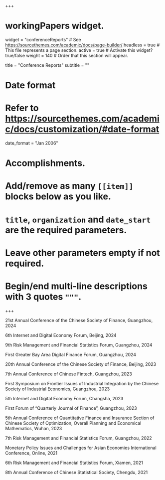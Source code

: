 +++
# workingPapers widget.
widget = "conferenceReports"  # See https://sourcethemes.com/academic/docs/page-builder/
headless = true  # This file represents a page section.
active = true  # Activate this widget? true/false
weight = 140  # Order that this section will appear.

title = "Conference Reports"
subtitle = ""

# Date format
#   Refer to https://sourcethemes.com/academic/docs/customization/#date-format
date_format = "Jan 2006"

# Accomplishments.
#   Add/remove as many `[[item]]` blocks below as you like.
#   `title`, `organization` and `date_start` are the required parameters.
#   Leave other parameters empty if not required.
#   Begin/end multi-line descriptions with 3 quotes `"""`.

+++

21st Annual Conference of the Chinese Society of Finance, Guangzhou, 2024

6th Internet and Digital Economy Forum, Beijing, 2024

9th Risk Management and Financial Statistics Forum, Guangzhou, 2024

First Greater Bay Area Digital Finance Forum, Guangzhou, 2024

20th Annual Conference of the Chinese Society of Finance, Beijing, 2023

7th Annual Conference of Chinese Fintech, Guangzhou, 2023

First Symposium on Frontier Issues of Industrial Integration by the Chinese Society of Industrial Economics, Guangzhou, 2023

5th Internet and Digital Economy Forum, Changsha, 2023

First Forum of “Quarterly Journal of Finance”, Guangzhou, 2023

5th Annual Conference of Quantitative Finance and Insurance Section of Chinese Society of Optimization, Overall Planning and Economical Mathematics, Wuhan, 2023

7th Risk Management and Financial Statistics Forum, Guangzhou, 2022

Monetary Policy Issues and Challenges for Asian Economies International Conference, Online, 2021

6th Risk Management and Financial Statistics Forum, Xiamen, 2021

8th Annual Conference of Chinese Statistical Society, Chengdu, 2021
